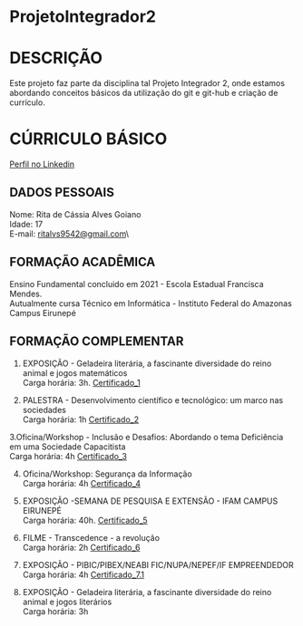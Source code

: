 # ProjetoIntegrador2

# DESCRIÇÃO

Este projeto faz parte da disciplina tal Projeto Integrador 2, onde estamos abordando conceitos básicos da utilização do git e git-hub e criação de currículo.

# CÚRRICULO BÁSICO
[Perfil no Linkedin](https://www.linkedin.com/in/rita-alves-641399302?utm_source=share&utm_campaign=share_via&utm_content=profile&utm_medium=android_app)

## DADOS PESSOAIS

Nome: Rita de Cássia Alves Goiano\
Idade: 17\
E-mail: ritalvs9542@gmail.com\

## FORMAÇÃO ACADÊMICA

Ensino Fundamental concluido em 2021 - Escola Estadual Francisca Mendes.\
Autualmente cursa Técnico em Informática - Instituto Federal do Amazonas Campus Eirunepé

## FORMAÇÃO COMPLEMENTAR

1. EXPOSIÇÃO - Geladeira literária, a fascinante diversidade do reino animal e jogos matemáticos\
Carga horária: 3h.
[Certificado_1](Certificado_1.pdf)

2. PALESTRA - Desenvolvimento científico e tecnológico: um marco nas sociedades\
Carga horária: 1h
[Certificado_2](Certificado_2.pdf)

3.Oficina/Workshop - Inclusão e Desafios: Abordando o tema Deficiência em uma Sociedade Capacitista\
Carga horária: 4h
[Certificado_3](Certificado_3.pdf)

4. Oficina/Workshop: Segurança da Informação\
Carga horária: 4h
[Certificado_4](Certificado_4.pdf)

5. EXPOSIÇÃO -SEMANA DE PESQUISA E EXTENSÃO - IFAM CAMPUS EIRUNEPÉ\
Carga horária: 40h.
[Certificado_5](Certificado_5.pdf)

6. FILME - Transcedence - a revolução\
Carga horária: 2h
[Certificado_6](Certificado_6.pdf)

7. EXPOSIÇÃO - PIBIC/PIBEX/NEABI FIC/NUPA/NEPEF/IF EMPREENDEDOR\
Carga horária: 4h
[Certificado_7.1](Certificado_7.1.pdf)

8. EXPOSIÇÃO - Geladeira literária, a fascinante diversidade do reino animal e jogos literários\
Carga horária: 3h
